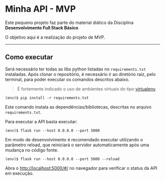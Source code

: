 # Minha API - MVP

Este pequeno projeto faz parte do material diático da Disciplina **Desenvolvimento Full Stack Básico** 

O objetivo aqui é a realização do projeto de MVP.

---
## Como executar 


Será necessário ter todas as libs python listadas no `requirements.txt` instaladas.
Após clonar o repositório, é necessário ir ao diretório raiz, pelo terminal, para poder executar os comandos descritos abaixo.

> É fortemente indicado o uso de ambientes virtuais do tipo [virtualenv](https://virtualenv.pypa.io/en/latest/installation.html).

```
(env)$ pip install -r requirements.txt
```

Este comando instala as dependências/bibliotecas, descritas no arquivo `requirements.txt`.

Para executar a API  basta executar:

```
(env)$ flask run --host 0.0.0.0 --port 5000
```

Em modo de desenvolvimento é recomendado executar utilizando o parâmetro reload, que reiniciará o servidor
automaticamente após uma mudança no código fonte. 

```
(env)$ flask run --host 0.0.0.0 --port 5000 --reload
```

Abra o [http://localhost:5000/#/](http://localhost:5000/#/) no navegador para verificar o status da API em execução.